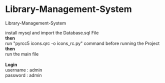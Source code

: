 # Library-Management-System
Library-Management-System


install mysql and import the Database.sql File <br>
**then** <br>
run "pyrcc5 icons.qrc -o icons_rc.py" command before running the Project <br>
**then** <br>
run the main file <br><br>
**Login** <br>
username : admin <br>
password : admin
